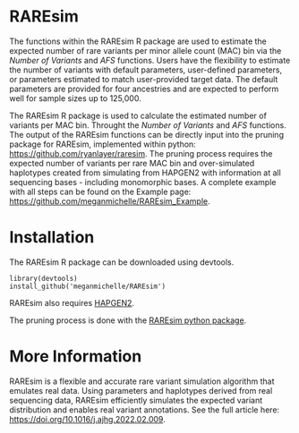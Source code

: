 # RAREsim

The functions within the RAREsim R package are used to estimate the expected number of rare variants per minor allele count (MAC) bin via the *Number of Variants* and *AFS* functions. Users have the flexibility to estimate the number of variants with default parameters, user-defined parameters, or parameters estimated to match user-provided target data. The default parameters are provided for four ancestries and are expected to perform well for sample sizes up to 125,000.

The RAREsim R package is used to calculate the estimated number of variants per MAC bin. Throught the _Number of Variants_ and _AFS_ functions. The output of the RAREsim functions can be directly input into the pruning package for RAREsim, implemented within python: https://github.com/ryanlayer/raresim. The pruning process requires the expected number of variants per rare MAC bin and over-simulated haplotypes created from simulating from HAPGEN2 with information at all sequencing bases - including monomorphic bases. A complete example with all steps can be found on the Example page: https://github.com/meganmichelle/RAREsim_Example. 

# Installation

The RAREsim R package can be downloaded using devtools.

```{r}
library(devtools)
install_github('meganmichelle/RAREsim')
```

RAREsim also requires [HAPGEN2](https://mathgen.stats.ox.ac.uk/genetics_software/hapgen/hapgen2.html).

The pruning process is done with the [RAREsim python package](https://github.com/ryanlayer/raresim).

# More Information

RAREsim is a flexible and accurate rare variant simulation algorithm that emulates real data. Using parameters and haplotypes derived from real sequencing data, RAREsim efficiently simulates the expected variant distribution and enables real variant annotations. See the full article here: https://doi.org/10.1016/j.ajhg.2022.02.009.
